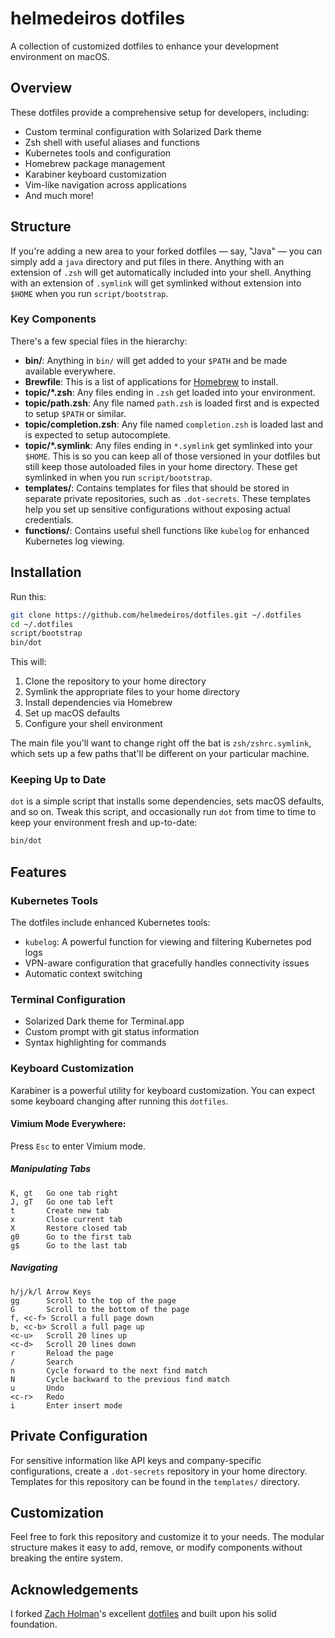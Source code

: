 # helmedeiros dotfiles

A collection of customized dotfiles to enhance your development environment on macOS.

## Overview

These dotfiles provide a comprehensive setup for developers, including:

- Custom terminal configuration with Solarized Dark theme
- Zsh shell with useful aliases and functions
- Kubernetes tools and configuration
- Homebrew package management
- Karabiner keyboard customization
- Vim-like navigation across applications
- And much more!

## Structure

If you're adding a new area to your forked dotfiles — say, "Java" — you can simply add a `java` directory and put files in there. Anything with an extension of `.zsh` will get automatically included into your shell. Anything with an extension of `.symlink` will get symlinked without extension into `$HOME` when you run `script/bootstrap`.

### Key Components

There's a few special files in the hierarchy:

- **bin/**: Anything in `bin/` will get added to your `$PATH` and be made available everywhere.
- **Brewfile**: This is a list of applications for [Homebrew](https://brew.sh) to install.
- **topic/\*.zsh**: Any files ending in `.zsh` get loaded into your environment.
- **topic/path.zsh**: Any file named `path.zsh` is loaded first and is expected to setup `$PATH` or similar.
- **topic/completion.zsh**: Any file named `completion.zsh` is loaded last and is expected to setup autocomplete.
- **topic/\*.symlink**: Any files ending in `*.symlink` get symlinked into your `$HOME`. This is so you can keep all of those versioned in your dotfiles but still keep those autoloaded files in your home directory. These get symlinked in when you run `script/bootstrap`.
- **templates/**: Contains templates for files that should be stored in separate private repositories, such as `.dot-secrets`. These templates help you set up sensitive configurations without exposing actual credentials.
- **functions/**: Contains useful shell functions like `kubelog` for enhanced Kubernetes log viewing.

## Installation

Run this:

```sh
git clone https://github.com/helmedeiros/dotfiles.git ~/.dotfiles
cd ~/.dotfiles
script/bootstrap
bin/dot
```

This will:
1. Clone the repository to your home directory
2. Symlink the appropriate files to your home directory
3. Install dependencies via Homebrew
4. Set up macOS defaults
5. Configure your shell environment

The main file you'll want to change right off the bat is `zsh/zshrc.symlink`, which sets up a few paths that'll be different on your particular machine.

### Keeping Up to Date

`dot` is a simple script that installs some dependencies, sets macOS defaults, and so on. Tweak this script, and occasionally run `dot` from time to time to keep your environment fresh and up-to-date:

```sh
bin/dot
```

## Features

### Kubernetes Tools

The dotfiles include enhanced Kubernetes tools:
- `kubelog`: A powerful function for viewing and filtering Kubernetes pod logs
- VPN-aware configuration that gracefully handles connectivity issues
- Automatic context switching

### Terminal Configuration

- Solarized Dark theme for Terminal.app
- Custom prompt with git status information
- Syntax highlighting for commands

### Keyboard Customization

Karabiner is a powerful utility for keyboard customization. You can expect some keyboard changing after running this `dotfiles`.

#### Vimium Mode Everywhere:

Press `Esc` to enter Vimium mode.

##### Manipulating Tabs
```
K, gt   Go one tab right
J, gT   Go one tab left
t       Create new tab
x       Close current tab
X       Restore closed tab
g0      Go to the first tab
g$      Go to the last tab
```

##### Navigating
```
h/j/k/l Arrow Keys
gg      Scroll to the top of the page
G       Scroll to the bottom of the page
f, <c-f> Scroll a full page down
b, <c-b> Scroll a full page up
<c-u>   Scroll 20 lines up
<c-d>   Scroll 20 lines down
r       Reload the page
/       Search
n       Cycle forward to the next find match
N       Cycle backward to the previous find match
u       Undo
<c-r>   Redo
i       Enter insert mode
```

## Private Configuration

For sensitive information like API keys and company-specific configurations, create a `.dot-secrets` repository in your home directory. Templates for this repository can be found in the `templates/` directory.

## Customization

Feel free to fork this repository and customize it to your needs. The modular structure makes it easy to add, remove, or modify components without breaking the entire system.

## Acknowledgements

I forked [Zach Holman](http://github.com/holman)'s excellent [dotfiles](http://github.com/holman/dotfiles) and built upon his solid foundation.
